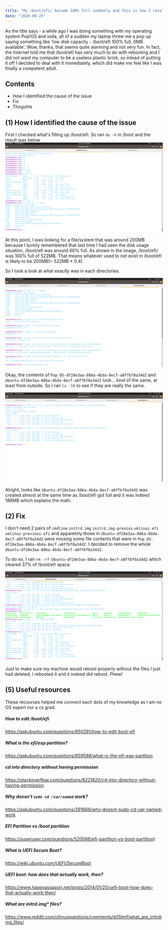 ```yaml
---
title: "My /boot/efi/ became 100% full suddenly and this is how I resolved the issue"
date: "2020-09-25"
---
```


As the title says - a while ago I was doing something with my operating system Pop!OS and voila, all of a sudden my laptop threw me a pop up saying something like 'low disk capacity - /boot/efi 100% full, 0MB available'. Wow, thanks, that seems quite alarming and not very fun. In fact, the Internet told me that /boot/efi has very much to do with rebooting and I did not want my computer to be a useless plastic brick, so intead of putting it off I decided to deal with it immediately, which did make me feel like I was finally a competent adult. 

## Contents
- How I identified the cause of the issue
- Fix
- Thoguhts

## (1) How I identified the cause of the issue
First I checked what's filling up /boot/efi. So ran ```du -h``` in /boot and the result was below
![df -th result](./images/df-th.png)

At this point, I was looking for a file/system that was around 200MB because I luckily remembered that last time I had seen the disk usage situation, /boot/efi was around 60% full. As shown in the image, /boot/efi/ was 100% full of 522MB. That means whatever used to not exist in /boot/efi is likely to be 200MB(= 522MB * 0.4).

So I took a look at what exactly was in each directories. 

![disk usage in boot](./images/in-boot.png)
 
Okay, the contents of ```Pop_OS-df28e3aa-886a-4bda-8ecf-a0ffbf0a34d2``` and ```Ubuntu-df28e3aa-886a-4bda-8ecf-a0ffbf0a34d2``` look... kind of the same, at least from outside. So I ran ```ls -lh``` to see if they are really the same. 

![compare what is in ubuntu and popos](./images/comparison-ubuntu-popos.png)

Alright, looks like ```Ubuntu-df28e3aa-886a-4bda-8ecf-a0ffbf0a34d2``` was created almost at the same time as /boot/efi got full and it was indeed 188MB which explains the math. 

## (2) Fix

I don't need 2 pairs of ```cmdline``` ```initrd.img``` ```initrd.img-previos``` ```vmlinuz.efi``` ```vmlinuz-previous.efi``` and apparetnly those in ```Ubuntu-df28e3aa-886a-4bda-8ecf-a0ffbf0a34d2``` were missing some file contents that were in ```Pop_OS-df28e3aa-886a-4bda-8ecf-a0ffbf0a34d2```. I decided to remove the whole ```Ubuntu-df28e3aa-886a-4bda-8ecf-a0ffbf0a34d2```. 

To do so, I ran ```rm -rf Ubuntu-df28e3aa-886a-4bda-8ecf-a0ffbf0a34d2``` which cleared 37% of /boot/efi space.

![Disk usage after fix](./images/after-fix.png)

Just to make sure my machine would reboot properly without the files I just had deleted, I rebooted it and it indeed did reboot. Phew!

## (5) Useful resources

These recourses helped me connect each dots of my knowledge as I am no OS expert nor a cs grad.

##### How to edit /boot/efi 
https://askubuntu.com/questions/650291/how-to-edit-boot-efi

##### What is the efi/esp partition?
https://askubuntu.com/questions/659588/what-is-the-efi-esp-partition

##### cd into directory without having permission
https://stackoverflow.com/questions/8221820/cd-into-directory-without-having-permission

##### Why doesn't `sudo cd /var/named` work?
https://askubuntu.com/questions/291666/why-doesnt-sudo-cd-var-named-work 

##### EFI Partition vs /boot partition
https://superuser.com/questions/520068/efi-partition-vs-boot-partition)

##### What is UEFI Secure Boot?
https://wiki.ubuntu.com/UEFI/SecureBoot

##### UEFI boot: how does that actually work, then?
https://www.happyassassin.net/posts/2014/01/25/uefi-boot-how-does-that-actually-work-then/

##### What are initrd.img* files?
https://www.reddit.com/r/linuxquestions/comments/e05tmf/what_are_initrdimg_files/